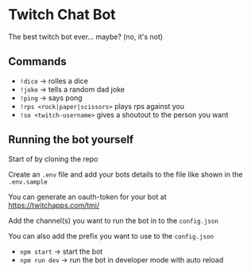 # Twitch Chat Bot

The best twitch bot ever... maybe? (no, it's not)

## Commands 

- `!dice` -> rolles a dice
- `!joke` -> tells a random dad joke
- `!ping` -> says pong
- `!rps <rock|paper|scissors>` plays rps against you
- `!so <twitch-username>` gives a shoutout to the person you want

## Running the bot yourself

Start of by cloning the repo

Create an `.env` file and add your bots details to the file like shown in the `.env.sample`

You can generate an oauth-token for your bot at https://twitchapps.com/tmi/

Add the channel(s) you want to run the bot in to the `config.json`

You can also add the prefix you want to use to the `config.json`

- `npm start` -> start the bot
- `npm run dev` -> run the bot in developer mode with auto reload